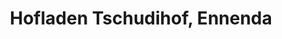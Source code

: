 ---
title: "Hofladen Tschudihof, Ennenda"
url: /ennenda/hofladen-tschudihof-ennenda/
shop: Hofladen
---